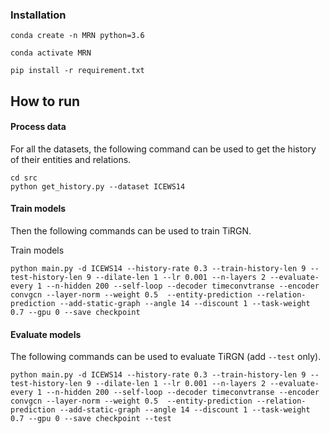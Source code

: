 ### Installation
```
conda create -n MRN python=3.6

conda activate MRN

pip install -r requirement.txt
```



## How to run

#### Process data

For all the datasets, the following command can be used to get the history of their entities and relations.
```
cd src
python get_history.py --dataset ICEWS14
```



#### Train models

Then the following commands can be used to train TiRGN.

Train models

```
python main.py -d ICEWS14 --history-rate 0.3 --train-history-len 9 --test-history-len 9 --dilate-len 1 --lr 0.001 --n-layers 2 --evaluate-every 1 --n-hidden 200 --self-loop --decoder timeconvtranse --encoder convgcn --layer-norm --weight 0.5  --entity-prediction --relation-prediction --add-static-graph --angle 14 --discount 1 --task-weight 0.7 --gpu 0 --save checkpoint
```



#### Evaluate models

The following commands can be used to evaluate TiRGN (add `--test` only).


```
python main.py -d ICEWS14 --history-rate 0.3 --train-history-len 9 --test-history-len 9 --dilate-len 1 --lr 0.001 --n-layers 2 --evaluate-every 1 --n-hidden 200 --self-loop --decoder timeconvtranse --encoder convgcn --layer-norm --weight 0.5  --entity-prediction --relation-prediction --add-static-graph --angle 14 --discount 1 --task-weight 0.7 --gpu 0 --save checkpoint --test 
```

